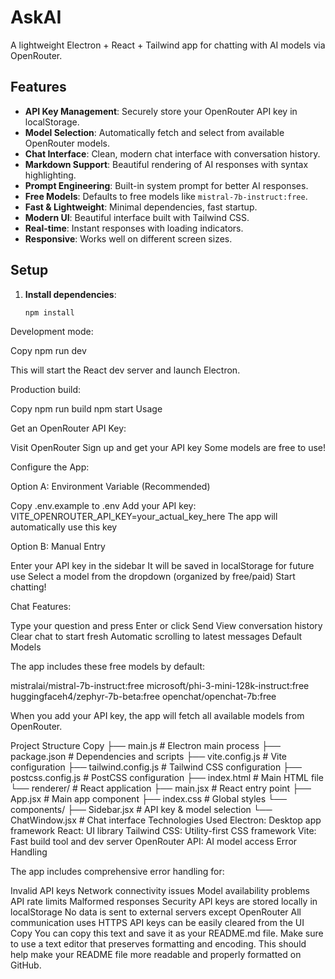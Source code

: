 # AskAI

A lightweight Electron + React + Tailwind app for chatting with AI models via OpenRouter.

## Features

- **API Key Management**: Securely store your OpenRouter API key in localStorage.
- **Model Selection**: Automatically fetch and select from available OpenRouter models.
- **Chat Interface**: Clean, modern chat interface with conversation history.
- **Markdown Support**: Beautiful rendering of AI responses with syntax highlighting.
- **Prompt Engineering**: Built-in system prompt for better AI responses.
- **Free Models**: Defaults to free models like `mistral-7b-instruct:free`.
- **Fast & Lightweight**: Minimal dependencies, fast startup.
- **Modern UI**: Beautiful interface built with Tailwind CSS.
- **Real-time**: Instant responses with loading indicators.
- **Responsive**: Works well on different screen sizes.

## Setup

1. **Install dependencies**:

   ```bash
   npm install

Development mode:

Copy
npm run dev

This will start the React dev server and launch Electron.

Production build:

Copy
npm run build
npm start
Usage

Get an OpenRouter API Key:

Visit OpenRouter
Sign up and get your API key
Some models are free to use!

Configure the App:

Option A: Environment Variable (Recommended)

Copy .env.example to .env
Add your API key: VITE_OPENROUTER_API_KEY=your_actual_key_here
The app will automatically use this key

Option B: Manual Entry

Enter your API key in the sidebar
It will be saved in localStorage for future use
Select a model from the dropdown (organized by free/paid)
Start chatting!

Chat Features:

Type your question and press Enter or click Send
View conversation history
Clear chat to start fresh
Automatic scrolling to latest messages
Default Models

The app includes these free models by default:

mistralai/mistral-7b-instruct:free
microsoft/phi-3-mini-128k-instruct:free
huggingfaceh4/zephyr-7b-beta:free
openchat/openchat-7b:free

When you add your API key, the app will fetch all available models from OpenRouter.

Project Structure
Copy
├── main.js                  # Electron main process
├── package.json             # Dependencies and scripts
├── vite.config.js           # Vite configuration
├── tailwind.config.js       # Tailwind CSS configuration
├── postcss.config.js        # PostCSS configuration
├── index.html               # Main HTML file
└── renderer/                # React application
    ├── main.jsx             # React entry point
    ├── App.jsx              # Main app component
    ├── index.css            # Global styles
    └── components/
        ├── Sidebar.jsx      # API key & model selection
        └── ChatWindow.jsx   # Chat interface
Technologies Used
Electron: Desktop app framework
React: UI library
Tailwind CSS: Utility-first CSS framework
Vite: Fast build tool and dev server
OpenRouter API: AI model access
Error Handling

The app includes comprehensive error handling for:

Invalid API keys
Network connectivity issues
Model availability problems
API rate limits
Malformed responses
Security
API keys are stored locally in localStorage
No data is sent to external servers except OpenRouter
All communication uses HTTPS
API keys can be easily cleared from the UI
Copy
You can copy this text and save it as your README.md file. Make sure to use a text editor that preserves formatting and encoding. This should help make your README file more readable and properly formatted on GitHub.

